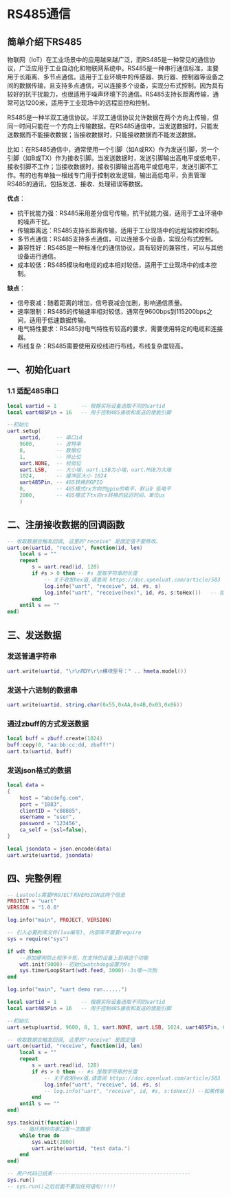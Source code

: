 # RS485通信

## 简单介绍下RS485

物联网（IoT）在工业场景中的应用越来越广泛，而RS485是一种常见的通信协议，广泛应用于工业自动化和物联网系统中。RS485是一种串行通信标准，主要用于长距离、多节点通信。适用于工业环境中的传感器、执行器、控制器等设备之间的数据传输，且支持多点通信，可以连接多个设备，实现分布式控制。因为具有较好的抗干扰能力，也很适用于噪声环境下的通信。RS485支持长距离传输，通常可达1200米，适用于工业现场中的远程监控和控制。

RS485是一种半双工通信协议。半双工通信协议允许数据在两个方向上传输，但同一时间只能在一个方向上传输数据。在RS485通信中，当发送数据时，只能发送数据而不能接收数据；当接收数据时，只能接收数据而不能发送数据。

比如：在RS485通信中，通常使用一个引脚（如A或RX）作为发送引脚，另一个引脚（如B或TX）作为接收引脚。当发送数据时，发送引脚输出高电平或低电平，接收引脚不工作；当接收数据时，接收引脚输出高电平或低电平，发送引脚不工作。有的也有单独一根线专门用于控制收发逻辑，输出高低电平，负责管理RS485的通讯，包括发送、接收、处理错误等数据。

**优点**：

- 抗干扰能力强：RS485采用差分信号传输，抗干扰能力强，适用于工业环境中的噪声干扰。
- 传输距离远：RS485支持长距离传输，适用于工业现场中的远程监控和控制。
- 多节点通信：RS485支持多点通信，可以连接多个设备，实现分布式控制。
- 兼容性好：RS485是一种标准化的通信协议，具有较好的兼容性，可以与其他设备进行通信。
- 成本较低：RS485模块和电缆的成本相对较低，适用于工业现场中的成本控制。

**缺点**：

- 信号衰减：随着距离的增加，信号衰减会加剧，影响通信质量。
- 速率限制：RS485的传输速率相对较低，通常在9600bps到115200bps之间，适用于低速数据传输。
- 电气特性要求：RS485对电气特性有较高的要求，需要使用特定的电缆和连接器。
- 布线复杂：RS485需要使用双绞线进行布线，布线复杂度较高。

## 一、初始化uart

### 1.1 适配485串口

~~~lua
local uartid = 1        -- 根据实际设备选取不同的uartid
local uart485Pin = 16   -- 用于控制485接收和发送的使能引脚

--初始化 
uart.setup(
    uartid,     -- 串口id
    9600,       -- 波特率
    8,          -- 数据位
    1,          -- 停止位
    uart.NONE,  -- 校验位
    uart.LSB,   -- 大小端，uart.LSB为小端，uart.MSB为大端
    1024,       -- 缓冲区大小 1024
    uart485Pin, -- 485转换的GPIO
    0,          -- 485模式rx方向的gpio的电平，默认0 低电平
    2000,       -- 485模式下tx向rx转换的延迟时间，单位us
    )
~~~

## 二、注册接收数据的回调函数

~~~lua
-- 收取数据会触发回调, 这里的"receive" 是固定值不要修改。
uart.on(uartid, "receive", function(id, len)
    local s = ""
    repeat
        s = uart.read(id, 128)
        if #s > 0 then -- #s 是取字符串的长度
            -- 关于收发hex值,请查阅 https://doc.openluat.com/article/583
            log.info("uart", "receive", id, #s, s)
            log.info("uart", "receive(hex)", id, #s, s:toHex())   -- 如果传输二进制/十六进制数据, 部分字符不可见, 不代表没收到，可以用以hex格式打印
        end
    until s == ""
end)
~~~

## 三、发送数据

### 发送普通字符串

~~~lua
uart.write(uartid, "\r\nRDY\r\n模块型号：" .. hmeta.model())
~~~

### 发送十六进制的数据串

~~~lua
uart.write(uartid, string.char(0x55,0xAA,0x4B,0x03,0x86))
~~~

### 通过zbuff的方式发送数据

~~~lua
local buff = zbuff.create(1024)
buff:copy(0, "aa:bb:cc:dd, zbuff!")
uart.tx(uartid, buff)
~~~

### 发送json格式的数据

~~~lua
local data =
{
    host = "abcdefg.com",
    port = "1883",
    clientID = "c88885",
    username = "user",
    password = "123456",
    ca_self = {ssl=false},
}

local jsondata = json.encode(data)
uart.write(uartid, jsondata)
~~~

## 四、完整例程

~~~lua
-- Luatools需要PROJECT和VERSION这两个信息
PROJECT = "uart"
VERSION = "1.0.0"

log.info("main", PROJECT, VERSION)

-- 引入必要的库文件(lua编写), 内部库不需要require
sys = require("sys")

if wdt then
    --添加硬狗防止程序卡死，在支持的设备上启用这个功能
    wdt.init(9000)--初始化watchdog设置为9s
    sys.timerLoopStart(wdt.feed, 3000)--3s喂一次狗
end

log.info("main", "uart demo run......")

local uartid = 1        -- 根据实际设备选取不同的uartid
local uart485Pin = 16   -- 用于控制485接收和发送的使能引脚

--初始化
uart.setup(uartid, 9600, 8, 1, uart.NONE, uart.LSB, 1024, uart485Pin, 0, 2000)

-- 收取数据会触发回调, 这里的"receive" 是固定值
uart.on(uartid, "receive", function(id, len)
    local s = ""
    repeat
        s = uart.read(id, 128)
        if #s > 0 then -- #s 是取字符串的长度
            -- 关于收发hex值,请查阅 https://doc.openluat.com/article/583
            log.info("uart", "receive", id, #s, s)
            -- log.info("uart", "receive", id, #s, s:toHex()) --如果传输二进制/十六进制数据, 部分字符不可见, 不代表没收到
        end
    until s == ""
end)

sys.taskinit(function()
    -- 循环两秒向串口发一次数据
    while true do
        sys.wait(2000)
        uart.write(uartid, "test data.")
    end
end)

-- 用户代码已结束---------------------------------------------
sys.run()
-- sys.run()之后后面不要加任何语句!!!!!
~~~

<br />
